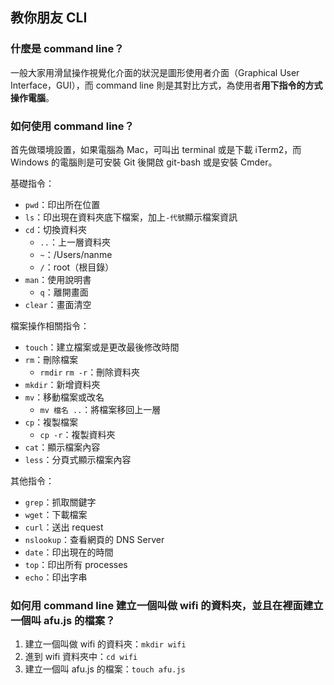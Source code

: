 ## 教你朋友 CLI
### 什麼是 command line？
一般大家用滑鼠操作視覺化介面的狀況是圖形使用者介面（Graphical User Interface，GUI），而 command line 則是其對比方式，為使用者**用下指令的方式操作電腦**。

### 如何使用 command line？
首先做環境設置，如果電腦為 Mac，可叫出 terminal 或是下載 iTerm2，而 Windows 的電腦則是可安裝 Git 後開啟 git-bash 或是安裝 Cmder。

基礎指令：
- `pwd`：印出所在位置
- `ls`：印出現在資料夾底下檔案，加上`-代號`顯示檔案資訊
- `cd`：切換資料夾
  - `..`：上一層資料夾
  - `~`：/Users/nanme
  - `/`：root（根目錄）
- `man`：使用說明書
  - `q`：離開畫面
- `clear`：畫面清空

檔案操作相關指令：
- `touch`：建立檔案或是更改最後修改時間
- `rm`：刪除檔案
  - `rmdir` `rm -r`：刪除資料夾
- `mkdir`：新增資料夾
- `mv`：移動檔案或改名
  - `mv 檔名 ..`：將檔案移回上一層
- `cp`：複製檔案
  - `cp -r`：複製資料夾
- `cat`：顯示檔案內容
- `less`：分頁式顯示檔案內容

其他指令：
- `grep`：抓取關鍵字
- `wget`：下載檔案
- `curl`：送出 request
- `nslookup`：查看網頁的 DNS Server
- `date`：印出現在的時間
- `top`：印出所有 processes
- `echo`：印出字串

### 如何用 command line 建立一個叫做 wifi 的資料夾，並且在裡面建立一個叫 afu.js 的檔案？
1. 建立一個叫做 wifi 的資料夾：`mkdir wifi`
2. 進到 wifi 資料夾中：`cd wifi`
3. 建立一個叫 afu.js 的檔案：`touch afu.js`
